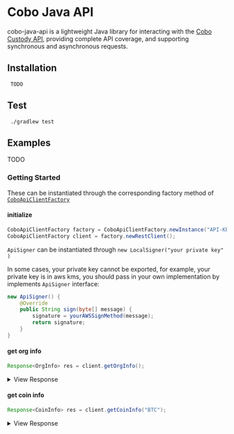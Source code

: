 # Cobo Java API

cobo-java-api is a lightweight Java library for interacting with the [Cobo Custody API](https://doc.custody.cobo.com/?#cobo-custody-waas-api), providing complete API coverage, and supporting synchronous and asynchronous requests.


## Installation

```
 TODO
```


## Test

```
 ./gradlew test
```



## Examples
TODO
### Getting Started


These can be instantiated through the corresponding factory method of [`CoboApiClientFactory`](https://github.com/xxx)

#### initialize
```java
CoboApiClientFactory factory = CoboApiClientFactory.newInstance("API-KEY", ApiSigner，"COBO-PUB");
CoboApiClientFactory client = factory.newRestClient();
```
`ApiSigner` can be instantiated through `new LocalSigner("your private key" )`

In some cases, your private key cannot be exported, for example, your private key is in aws kms, you should pass in your own implementation by implements `ApiSigner` interface:


```java
new ApiSigner() {
    @Override
    public String sign(byte[] message) {
        signature = yourAWSSignMethod(message);
        return signature;
    }
}
```


#### get org info
```java
Response<OrgInfo> res = client.getOrgInfo();
```



<details>
 <summary>View Response</summary>
 
```java
OrgInfo{name='cobo_test', assets=[Assets{coin='ADA', display_code='ADA', description='Cardano', decimal=6, can_deposit=true, can_withdraw=true, balance='29880892', abs_balance='29.880892', fee_coin='ADA', abs_estimate_fee='1', confirming_threshold=9, dust_threshold=1000000, token_address='', require_memo=false}, ...]}
```
</details>


#### get coin info
```java
Response<CoinInfo> res = client.getCoinInfo("BTC");
```
<details>
 <summary>View Response</summary>
 
```java
CoinInfo{coin='ETH', display_code='ETH', description='Ethereum', decimal=18, can_deposit=true, can_withdraw=true, require_memo=false, balance='0', abs_balance='0', fee_coin='ETH', abs_estimate_fee='0.004', confirming_threshold=12, dust_threshold=1, token_address=''}
```
</details>




